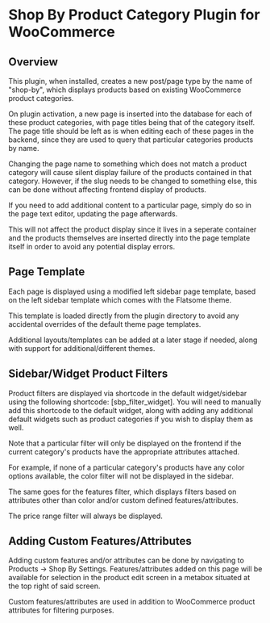 # Shop By Product Category Plugin for WooCommerce

## Overview

This plugin, when installed, creates a new post/page type by the name of "shop-by", which displays products based on existing WooCommerce product categories.

On plugin activation, a new page is inserted into the database for each of these product categories, with page titles being that of the category itself. The page title should be left as is when editing each of these pages in the backend, since they are used to query that particular categories products by name.

Changing the page name to something which does not match a product category will cause silent display failure of the products contained in that category. However, if the slug needs to be changed to something else, this can be done without affecting frontend display of products.

If you need to add additional content to a particular page, simply do so in the page text editor, updating the page afterwards.

This will not affect the product display since it lives in a seperate container and the products themselves are inserted directly into the page template itself in order to avoid any potential display errors.

## Page Template

Each page is displayed using a modified left sidebar page template, based on the left sidebar template which comes with the Flatsome theme.

This template is loaded directly from the plugin directory to avoid any accidental overrides of the default theme page templates.

Additional layouts/templates can be added at a later stage if needed, along with support for additional/different themes.

## Sidebar/Widget Product Filters

Product filters are displayed via shortcode in the default widget/sidebar using the following shortcode: [sbp_filter_widget]. You will need to manually add this shortcode to the default widget, along with adding any additional default widgets such as product categories if you wish to display them as well.

Note that a particular filter will only be displayed on the frontend if the current category's products have the appropriate attributes attached. 

For example, if none of a particular category's products have any color options available, the color filter will not be displayed in the sidebar. 

The same goes for the features filter, which displays filters based on attributes other than color and/or custom defined features/attributes.

The price range filter will always be displayed.

## Adding Custom Features/Attributes

Adding custom features and/or attributes can be done by navigating to Products -> Shop By Settings. Features/attributes added on this page will be available for selection in the product edit screen in a metabox situated at the top right of said screen.

Custom features/attributes are used in addition to WooCommerce product attributes for filtering purposes.

